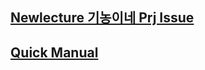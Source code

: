 ## [Newlecture 기농이네 Prj Issue](</기농이네 prj/Newlecture 기농이네 Prj Issue>)

## [Quick Manual](<Quick Manual/Quick Manual.md>)



